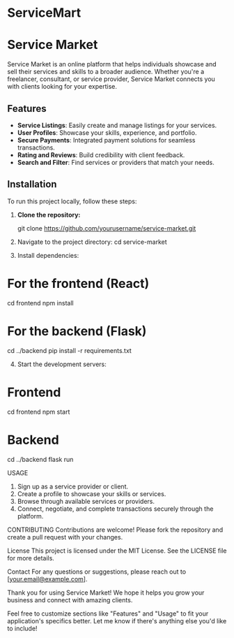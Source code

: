 # ServiceMart
# Service Market

Service Market is an online platform that helps individuals showcase and sell their services and skills to a broader audience. Whether you're a freelancer, consultant, or service provider, Service Market connects you with clients looking for your expertise.

## Features

- **Service Listings**: Easily create and manage listings for your services.
- **User Profiles**: Showcase your skills, experience, and portfolio.
- **Secure Payments**: Integrated payment solutions for seamless transactions.
- **Rating and Reviews**: Build credibility with client feedback.
- **Search and Filter**: Find services or providers that match your needs.

## Installation

To run this project locally, follow these steps:

1. **Clone the repository:**
   
   git clone https://github.com/yourusername/service-market.git

2. Navigate to the project directory:
cd service-market


3. Install dependencies:

# For the frontend (React)
cd frontend
npm install

# For the backend (Flask)
cd ../backend
pip install -r requirements.txt

4. Start the development servers:
# Frontend
cd frontend
npm start

# Backend
cd ../backend
flask run

USAGE
1. Sign up as a service provider or client.
2. Create a profile to showcase your skills or services.
3. Browse through available services or providers.
4. Connect, negotiate, and complete transactions securely through the platform.

CONTRIBUTING
Contributions are welcome! Please fork the repository and create a pull request with your changes.

License
This project is licensed under the MIT License. See the LICENSE file for more details.

Contact
For any questions or suggestions, please reach out to [your.email@example.com].

Thank you for using Service Market! We hope it helps you grow your business and connect with amazing clients.


Feel free to customize sections like "Features" and "Usage" to fit your application's specifics better. Let me know if there's anything else you'd like to include!







